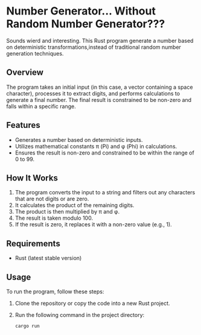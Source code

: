 # Number Generator... Without Random Number Generator???

Sounds wierd and interesting. This Rust program generate a number based on deterministic transformations,instead of traditional random number generation techniques.

## Overview

The program takes an initial input (in this case, a vector containing a space character), processes it to extract digits, and performs calculations to generate a final number. The final result is constrained to be non-zero and falls within a specific range.

## Features

- Generates a number based on deterministic inputs.
- Utilizes mathematical constants π (Pi) and φ (Phi) in calculations.
- Ensures the result is non-zero and constrained to be within the range of 0 to 99.

## How It Works

1. The program converts the input to a string and filters out any characters that are not digits or are zero.
2. It calculates the product of the remaining digits.
3. The product is then multiplied by π and φ.
4. The result is taken modulo 100.
5. If the result is zero, it replaces it with a non-zero value (e.g., 1).

## Requirements

- Rust (latest stable version)

## Usage

To run the program, follow these steps:

1. Clone the repository or copy the code into a new Rust project.
2. Run the following command in the project directory:

   ```bash
   cargo run
